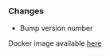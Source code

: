### Changes
- Bump version number

Docker image available [here](https://github.com/xclemence/dependencies-graph-graphql/packages)
